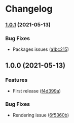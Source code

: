 # Changelog

### [1.0.1](https://www.github.com/cobraz/protobuf-to-runtypes/compare/v1.0.0...v1.0.1) (2021-05-13)


### Bug Fixes

* Packages issues ([a1bc215](https://www.github.com/cobraz/protobuf-to-runtypes/commit/a1bc215aedbaccca01f89c6ba45a84d09deab5b0))

## 1.0.0 (2021-05-13)


### Features

* First release ([f4d399a](https://www.github.com/cobraz/protobuf-to-runtypes/commit/f4d399a352c283e3f2b831cec8e8fdc916e50fb5))


### Bug Fixes

* Rendering issue ([6f5360b](https://www.github.com/cobraz/protobuf-to-runtypes/commit/6f5360bc04d6c285ecf8caeb7d44e6334155b89d))
